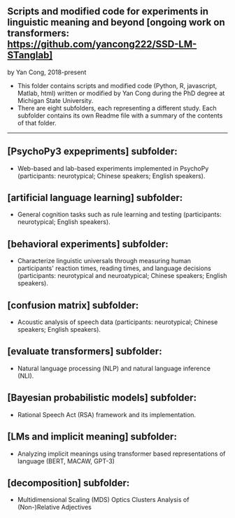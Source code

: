 ## Scripts and modified code for experiments in linguistic meaning and beyond [ongoing work on transformers: https://github.com/yancong222/SSD-LM-STanglab] 

by Yan Cong, 2018-present 

  - This folder contains scripts and modified code (Python, R, javascript, Matlab, html) written or modified by Yan Cong during the PhD degree at Michigan State University.
  - There are eight subfolders, each representing a different study. Each subfolder contains its own Readme file with a summary of the contents of that folder.

-------------------------------------------------------

## [PsychoPy3 expepriments] subfolder: 
  - Web-based and lab-based experiments implemented in PsychoPy (participants: neurotypical; Chinese speakers; English speakers).

## [artificial language learning] subfolder: 
  - General cognition tasks such as rule learning and testing (participants: neurotypical; English speakers).

## [behavioral experiments] subfolder: 
  - Characterize linguistic universals through measuring human participants' reaction times, reading times, and language decisions  (participants: neurotypical and neuroatypical; Chinese speakers; English speakers).

## [confusion matrix] subfolder: 
  - Acoustic analysis of speech data (participants: neurotypical; Chinese speakers; English speakers).

## [evaluate transformers] subfolder: 
  - Natural language processing (NLP) and natural language inference (NLI).

## [Bayesian probabilistic models] subfolder: 
  - Rational Speech Act (RSA) framework and its implementation.

## [LMs and implicit meaning] subfolder:
  - Analyzing implicit meanings using transformer based representations of language (BERT, MACAW, GPT-3)

## [decomposition] subfolder:
  - Multidimensional Scaling (MDS) Optics Clusters Analysis of (Non-)Relative Adjectives




